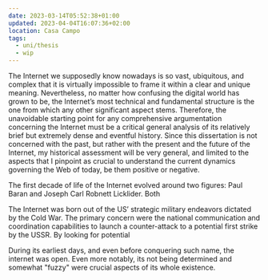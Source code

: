 ```yaml
---
date: 2023-03-14T05:52:38+01:00
updated: 2023-04-04T16:07:36+02:00
location: Casa Campo
tags:
  - uni/thesis
  - wip
---
```

The Internet we supposedly know nowadays is so vast, ubiquitous, and complex that it is virtually impossible to frame it within a clear and unique meaning. Nevertheless, no matter how confusing the digital world has grown to be, the Internet’s most technical and fundamental structure is the one from which any other significant aspect stems. Therefore, the unavoidable starting point for any comprehensive argumentation concerning the Internet must be a critical general analysis of its relatively brief but extremely dense and eventful history. Since this dissertation is not concerned with the past, but rather with the present and the future of the Internet, my historical assessment will be very general, and limited to the aspects that I pinpoint as crucial to understand the current dynamics governing the Web of today, be them positive or negative.

The first decade of life of the Internet evolved around two figures: Paul Baran and Joseph Carl Robnett Licklider. Both 

The Internet was born out of the US’ strategic military endeavors dictated by the Cold War. The primary concern were the national communication and coordination capabilities to launch a counter-attack to a potential first strike by the USSR. By looking for potential 

During its earliest days, and even before conquering such name, the internet was open. Even more notably, its not being determined and somewhat "fuzzy" were crucial aspects of its whole existence.